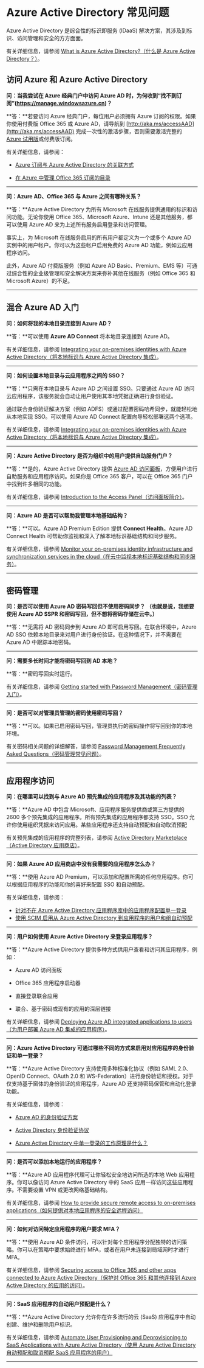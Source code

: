 <properties
	pageTitle="Azure Active Directory 常见问题 | Azure"
	description="Azure Active Directory 常见问题，其中提供了有关访问 Azure 和 Azure Active Directory、密码管理和应用程序访问的问题的解答。"
	services="active-directory"
	documentationCenter=""
	authors="markusvi"
	manager="stevenpo"
	editor=""/>

<tags
	ms.service="active-directory"
	ms.date="05/20/2016"
	wacn.date=""/>

# Azure Active Directory 常见问题

Azure Active Directory 是综合性的标识即服务 (IDaaS) 解决方案，其涉及到标识、访问管理和安全的方方面面。


有关详细信息，请参阅 [What is Azure Active Directory?（什么是 Azure Active Directory？）](/documentation/articles/active-directory-whatis/)。



## 访问 Azure 和 Azure Active Directory


**问：当我尝试在 Azure 经典门户中访问 Azure AD 时，为何收到“找不到订阅”(https://manage.windowsazure.cn)？**

**答：**若要访问 Azure 经典门户，每位用户必须拥有 Azure 订阅的权限。如果你使用付费版 Office 365 或 Azure AD，请导航到 [http://aka.ms/accessAAD](http://aka.ms/accessAAD) 完成一次性的激活步骤，否则需要激活完整的 [Azure 试用版](https://azure.microsoft.com/pricing/free-trial/)或付费版订阅。

有关详细信息，请参阅：

- [Azure 订阅与 Azure Active Directory 的关联方式](/documentation/articles/active-directory-how-subscriptions-associated-directory/)

- [在 Azure 中管理 Office 365 订阅的目录](/documentation/articles/active-directory-manage-o365-subscription/)

---

**问：Azure AD、Office 365 与 Azure 之间有哪种关系？**

**答：**Azure Active Directory 为所有 Microsoft 在线服务提供通用的标识和访问功能。无论你使用 Office 365、Microsoft Azure、Intune 还是其他服务，都可以使用 Azure AD 来为上述所有服务启用登录和访问管理。

事实上，为 Microsoft 在线服务启用的所有用户都定义为一个或多个 Azure AD 实例中的用户帐户。你可以为这些帐户启用免费的 Azure AD 功能，例如云应用程序访问。
 
此外，Azure AD 付费版服务（例如 Azure AD Basic、Premium、EMS 等）可通过综合性的企业级管理和安全解决方案来弥补其他在线服务（例如 Office 365 和 Microsoft Azure）的不足。


---



## 混合 Azure AD 入门


**问：如何将我的本地目录连接到 Azure AD？**

**答：**可以使用 **Azure AD Connect** 将本地目录连接到 Azure AD。

有关详细信息，请参阅 [Integrating your on-premises identities with Azure Active Directory（将本地标识与 Azure Active Directory 集成）](/documentation/articles/active-directory-aadconnect/)。


---

**问：如何设置本地目录与云应用程序之间的 SSO？**

**答：**只需在本地目录与 Azure AD 之间设置 SSO。只要通过 Azure AD 访问云应用程序，该服务就会自动让用户使用其本地凭据正确进行身份验证。

通过联合身份验证解决方案（例如 ADFS）或通过配置密码哈希同步，就能轻松地从本地实现 SSO。可以使用 Azure AD Connect 配置向导轻松部署这两个选项。
  

有关详细信息，请参阅 [Integrating your on-premises identities with Azure Active Directory（将本地标识与 Azure Active Directory 集成）](/documentation/articles/active-directory-aadconnect/)。
  

---

**问：Azure Active Directory 是否为组织中的用户提供自助服务门户？**

**答：**是的，Azure Active Directory 提供 [Azure AD 访问面板](http://myapps.microsoft.com)，方便用户进行自助服务和应用程序访问。如果你是 Office 365 客户，可以在 Office 365 门户中找到许多相同的功能。

有关详细信息，请参阅 [Introduction to the Access Panel（访问面板简介）](/documentation/articles/active-directory-saas-access-panel-introduction/)。



---

**问：Azure AD 是否可以帮助我管理本地基础结构？**

**答：**可以。Azure AD Premium Edition 提供 **Connect Health**。Azure AD Connect Health 可帮助你监视和深入了解本地标识基础结构和同步服务。

有关详细信息，请参阅 [Monitor your on-premises identity infrastructure and synchronization services in the cloud（在云中监视本地标识基础结构和同步服务）](active-directory-aadconnect-health.md)。

---

## 密码管理

**问：是否可以使用 Azure AD 密码写回但不使用密码同步？ （也就是说，我想要使用 Azure AD SSPR 和密码写回，但不想将密码存储在云中。）**

**答：**无需将 AD 密码同步到 Azure AD 即可启用写回。在联合环境中，Azure AD SSO 依赖本地目录来对用户进行身份验证。在这种情况下，并不需要在 Azure AD 中跟踪本地密码。

---

**问：需要多长时间才能将密码写回到 AD 本地？**

**答：**密码写回实时运行。

有关详细信息，请参阅 [Getting started with Password Management（密码管理入门）](/documentation/articles/active-directory-passwords-getting-started/)。


---

**问：是否可以对管理员管理的密码使用密码写回？**

**答：**可以。如果已启用密码写回，管理员执行的密码操作将写回到你的本地环境。

有关密码相关问题的详细解答，请参阅 [Password Management Frequently Asked Questions（密码管理常见问题）](/documentation/articles/active-directory-passwords-faq/)。

---

## 应用程序访问


**问：在哪里可以找到与 Azure AD 预先集成的应用程序及其功能的列表？**

**答：**Azure AD 中包含 Microsoft、应用程序服务提供商或第三方提供的 2600 多个预先集成的应用程序。所有预先集成的应用程序都支持 SSO。SSO 允许你使用组织凭据来访问应用。某些应用程序还支持自动预配和自动取消预配

有关预先集成的应用程序的完整列表，请参阅 [Active Directory Marketplace（Active Directory 应用商店）](https://azure.microsoft.com/marketplace/active-directory/)。


---

**问：如果 Azure AD 应用商店中没有我需要的应用程序怎么办？**

**答：**使用 Azure AD Premium，可以添加和配置所需的任何应用程序。你可以根据应用程序的功能和你的喜好来配置 SSO 和自动预配。

有关详细信息，请参阅：

- [针对不在 Azure Active Directory 应用程序库中的应用程序配置单一登录](/documentation/articles/active-directory-saas-custom-apps/)
- [使用 SCIM 启用从 Azure Active Directory 到应用程序的用户和组自动预配](/documentation/articles/active-directory-scim-provisioning/)


---

**问：用户如何使用 Azure Active Directory 来登录应用程序？**
 
**答：**Azure Active Directory 提供多种方式供用户查看和访问其应用程序，例如：

- Azure AD 访问面板

- Office 365 应用程序启动器

- 直接登录联合应用

- 联合、基于密码或现有的应用的深层链接

有关详细信息，请参阅 [Deploying Azure AD integrated applications to users（为用户部署 Azure AD 集成的应用程序）](/documentation/articles/active-directory-appssoaccess-whatis/#deploying-azure-ad-integrated-applications-to-users)。


---

**问：Azure Active Directory 可通过哪些不同的方式来启用对应用程序的身份验证和单一登录？**
 
**答：**Azure Active Directory 支持使用多种标准化协议（例如 SAML 2.0、OpenID Connect、OAuth 2.0 和 WS-Federation）进行身份验证和授权。对于仅支持基于窗体的身份验证的应用程序，Azure AD 还支持密码保管和自动化登录功能。

有关详细信息，请参阅：

- [Azure AD 的身份验证方案](/documentation/articles/active-directory-authentication-scenarios/)

- [Active Directory 身份验证协议](https://msdn.microsoft.com/library/azure/dn151124.aspx)

- [Azure Active Directory 中单一登录的工作原理是什么？](/documentation/articles/active-directory-appssoaccess-whatis/#how-does-single-sign-on-with-azure-active-directory-work)


---

**问：是否可以添加本地运行的应用程序？**

**答：**Azure AD 应用程序代理可让你轻松安全地访问所选的本地 Web 应用程序。你可以像访问 Azure Active Directory 中的 SaaS 应用一样访问这些应用程序。不需要设置 VPN 或更改网络基础结构。

有关详细信息，请参阅 [How to provide secure remote access to on-premises applications（如何提供对本地应用程序的安全远程访问）](/documentation/articles/active-directory-application-proxy-get-started/)


--- 

**问：如何对访问特定应用程序的用户要求 MFA？**

**答：**使用 Azure AD 条件访问，可以针对每个应用程序分配独特的访问策略。你可以在策略中要求始终进行 MFA，或者在用户未连接到局域网时才进行 MFA。

有关详细信息，请参阅 [Securing access to Office 365 and other apps connected to Azure Active Directory（保护对 Office 365 和其他连接到 Azure Active Directory 的应用的访问）](/documentation/articles/active-directory-conditional-access/)。


---

**问：SaaS 应用程序的自动用户预配是什么？**

**答：**Azure Active Directory 允许你在许多流行的云 (SaaS) 应用程序中自动创建、维护和删除用户标识。

有关详细信息，请参阅 [Automate User Provisioning and Deprovisioning to SaaS Applications with Azure Active Directory（使用 Azure Active Directory 自动预配和取消预配 SaaS 应用程序的用户）](active-directory-saas-app-provisioning)

---

<!---HONumber=AcomDC_0718_2016-->